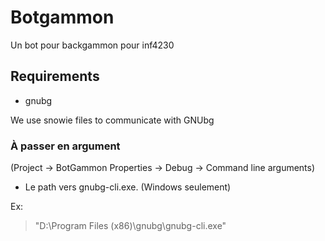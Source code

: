 Botgammon
=========

Un bot pour backgammon pour inf4230

## Requirements
 * gnubg

We use snowie files to communicate with GNUbg


### À passer en argument 

(Project -> BotGammon Properties -> Debug -> Command line arguments)

 * Le path vers gnubg-cli.exe. (Windows seulement) 

Ex:
> "D:\\Program Files (x86)\\gnubg\\gnubg-cli.exe"
   
